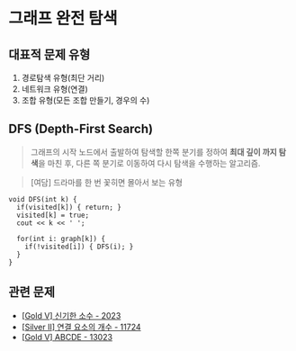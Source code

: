 # 그래프 완전 탐색

## 대표적 문제 유형

1. 경로탐색 유형(최단 거리)
2. 네트워크 유형(연결)
3. 조합 유형(모든 조합 만들기, 경우의 수)

## DFS (Depth-First Search)

> 그래프의 시작 노드에서 출발하여 탐색할 한쪽 분기를 정하여 **최대 깊이 까지 탐색**을 마친 후, 다른 쪽 분기로 이동하여 다시 탐색을 수행하는 알고리즘.

> [여담] 드라마를 한 번 꽃히면 몰아서 보는 유형

```
void DFS(int k) {
  if(visited[k]) { return; }
  visited[k] = true;
  cout << k << ' ';

  for(int i: graph[k]) {
    if(!visited[i]) { DFS(i); }
  }
}
```

## 관련 문제

- [[Gold V] 신기한 소수 - 2023](https://github.com/jeongwoo903/coding-test/blob/main/%EB%B0%B1%EC%A4%80/Gold/2023.%E2%80%85%EC%8B%A0%EA%B8%B0%ED%95%9C%E2%80%85%EC%86%8C%EC%88%98/README.md)
- [[Silver II] 연결 요소의 개수 - 11724](https://github.com/jeongwoo903/coding-test/tree/main/%EB%B0%B1%EC%A4%80/Silver/11724.%E2%80%85%EC%97%B0%EA%B2%B0%E2%80%85%EC%9A%94%EC%86%8C%EC%9D%98%E2%80%85%EA%B0%9C%EC%88%98#silver-ii-%EC%97%B0%EA%B2%B0-%EC%9A%94%EC%86%8C%EC%9D%98-%EA%B0%9C%EC%88%98---11724)
- [[Gold V] ABCDE - 13023](https://github.com/jeongwoo903/coding-test/blob/main/%EB%B0%B1%EC%A4%80/Gold/13023.%E2%80%85ABCDE/README.md)

